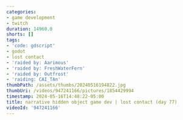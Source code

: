 ```yaml
---
categories:
- game development
- twitch
duration: 14960.0
shorts: []
tags:
- 'code: gdscript'
- godot
- lost contact
- 'raided by: Aarimous'
- 'raided by: FreshWaterFern'
- 'raided by: Outfrost'
- 'raiding: CAI_TAn'
thumbPath: /assets/thumbs/20240516194822.jpg
thumbUri: /videos/947241166/pictures/1854429994
timestamp: 2024-05-16T14:48:22-05:00
title: narrative hidden object game dev | lost contact (day 77)
videoId: '947241166'
---
```

